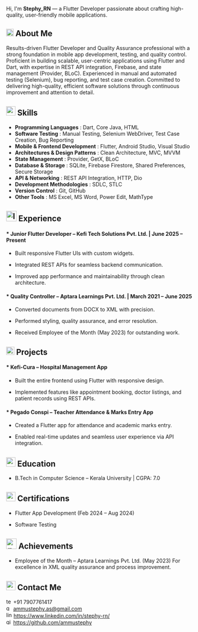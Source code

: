 Hi, I'm **Stephy_RN** — a Flutter Developer passionate about crafting high-quality, user-friendly mobile applications.

## <img width="20" height="20" alt="info" src="https://github.com/user-attachments/assets/5c8e444b-8577-4737-af3d-e6cd2acb0d70" /> About Me

Results-driven Flutter Developer and Quality Assurance professional with a strong foundation in mobile app development, testing, and quality control. Proficient in building scalable, user-centric applications using Flutter and Dart, with expertise in REST API integration, Firebase, and state management (Provider, BLoC). Experienced in manual and automated testing (Selenium), bug reporting, and test case creation. Committed to delivering high-quality, efficient software solutions through continuous improvement and attention to detail.

## <img width="25" height="25" alt="skill" src="https://github.com/user-attachments/assets/6453b2db-1875-4a53-afef-8a3dae8781a1" /> Skills

* **Programming Languages** : Dart, Core Java, HTML
* **Software Testing** : Manual Testing, Selenium WebDriver, Test Case Creation, Bug Reporting
* **Mobile & Frontend Development** : Flutter, Android Studio, Visual Studio
* **Architectures & Design Patterns** : Clean Architecture, MVC, MVVM
* **State Management** : Provider, GetX, BLoC
* **Database & Storage** : SQLite, Firebase Firestore, Shared Preferences, Secure Storage
* **API & Networking** : REST API Integration, HTTP, Dio
* **Development Methodologies** : SDLC, STLC
* **Version Control** : Git, GitHub
* **Other Tools** : MS Excel, MS Word, Power Edit, MathType


## <img width="28" height="28" alt="laptop" src="https://github.com/user-attachments/assets/aed6b2ad-0a56-44d7-969c-16235a018d0d" /> Experience

#### * **Junior Flutter Developer – Kefi Tech Solutions Pvt. Ltd.** | June 2025 – Present

* Built responsive Flutter UIs with custom widgets.

* Integrated REST APIs for seamless backend communication.

* Improved app performance and maintainability through clean architecture.

#### * **Quality Controller – Aptara Learnings Pvt. Ltd.** | March 2021 – June 2025

* Converted documents from DOCX to XML with precision.

* Performed styling, quality assurance, and error resolution.

* Received Employee of the Month (May 2023) for outstanding work.


## <img width="22" height="22" alt="layers" src="https://github.com/user-attachments/assets/e171341d-04a3-4eb9-b70a-3d258f296aa4" /> Projects

#### * Kefi-Cura – Hospital Management App

* Built the entire frontend using Flutter with responsive design.

* Implemented features like appointment booking, doctor listings, and patient records using REST APIs.

#### * Pegado Conspi – Teacher Attendance & Marks Entry App

* Created a Flutter app for attendance and academic marks entry.

* Enabled real-time updates and seamless user experience via API integration.


## <img width="25" height="25" alt="academic" src="https://github.com/user-attachments/assets/d796326e-46ff-4594-85b9-f938ea567f67" /> Education

* B.Tech in Computer Science – Kerala University | CGPA: 7.0

## <img width="25" height="25" alt="award" src="https://github.com/user-attachments/assets/92270497-4673-45c3-b516-4839585a5dfc" /> Certifications

* Flutter App Development (Feb 2024 – Aug 2024)

* Software Testing

## <img width="28" height="28" alt="gold-medal" src="https://github.com/user-attachments/assets/095d4f41-50ec-4ba2-8417-6aecd7fbab12" /> Achievements

* Employee of the Month – Aptara Learnings Pvt. Ltd. (May 2023) For excellence in XML quality assurance and process improvement.

## <img width="25" height="25" alt="chat" src="https://github.com/user-attachments/assets/b5fd5554-b7ad-403e-a285-9564ebba7782" /> Contact Me

<img width="15" height="15" alt="telephone" src="https://github.com/user-attachments/assets/7617fe8e-cb5c-4636-adee-f88c18f6aa36"/> +91 7907761417  
<img width="15" height="15" alt="gmail" src="https://github.com/user-attachments/assets/06e9191a-4394-4c50-8abf-d3a71bcc8a26"/> ammustephy.as@gmail.com  
<img width="16" height="16" alt="linkedin" src="https://github.com/user-attachments/assets/58abf41d-5afb-4bb6-b8a4-ddfb38644009"/> https://www.linkedin.com/in/stephy-rn/  
<img width="15" height="15" alt="github (1)" src="https://github.com/user-attachments/assets/1a5d2c28-755b-44ed-a73a-b6465aa1da64"/> https://github.com/ammustephy

